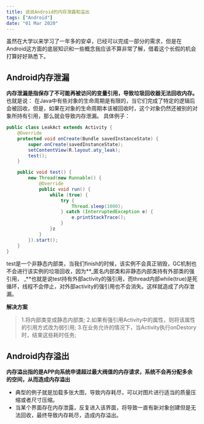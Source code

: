 ```yaml
---
title: 说说Android的内存泄露和溢出
tags: ["Android"]
date: "01 Mar 2020"
---
```


虽然在大学以来学习了一年多的安卓，已经可以完成一部分的需求，但是在Android这方面的底层知识和一些概念我应该不算非常了解，借着这个长假的机会打算好好熟悉下。

<!--more-->

## Android内存泄漏

**内存泄漏是指保存了不可能再被访问的变量引用，导致垃圾回收器无法回收内存。**
也就是说：
在Java中有些对象的生命周期是有限的，当它们完成了特定的逻辑后会被回收，但是，如果在对象的生命周期本该被回收时，这个对象仍然还被别的对象所持有引用，那么就会导致内存泄漏。
具体例子：

```java
public class LeakAct extends Activity {
    @Override
    protected void onCreate(Bundle savedInstanceState) {
        super.onCreate(savedInstanceState);
        setContentView(R.layout.aty_leak);
        test();
    }

    public void test() {
        new Thread(new Runnable() {
            @Override
            public void run() {
                while (true) {
                    try {
                        Thread.sleep(1000);
                    } catch (InterruptedException e) {
                        e.printStackTrace();
                    }
                }z
            }
        }).start();
    }
}
```

test是一个非静态内部类，当我们finish的时候，该实例不会真正销毁，GC机制也不会进行该实例的垃圾回收，因为**_匿名内部类和非静态内部类持有外部类的强引用， _**也就是说test持有外部activity的强引用，而thread内部while(true)是死循环，线程不会停止，对外部activity的强引用也不会消失。这样就造成了内存泄漏。

**解决方案**

> 1.将内部类变成静态内部类; 2.如果有强引用Activity中的属性，则将该属性的引用方式改为弱引用; 3.在业务允许的情况下，当Activity执行onDestory时，结束这些耗时任务;

## Android内存溢出

**内存溢出指的是APP向系统申请超过最大阀值的内存请求，系统不会再分配多余的空间，从而造成内存溢出**

- 典型的例子就是加载多张大图，导致内存耗尽，可以对图片进行适当的质量压缩或者尺寸压缩。
- 当某个界面存在内存泄露，反复进入该界面，将导致一直有新对象创建但是无法回收，最终导致内存耗尽，造成内存溢出。
